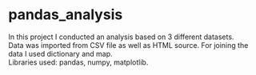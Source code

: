# pandas_analysis

In this project I conducted an analysis based on 3 different datasets.<br>
Data was imported from CSV file as well as HTML source. For joining the data I used dictionary and map.<br>
Libraries used: pandas, numpy, matplotlib.
